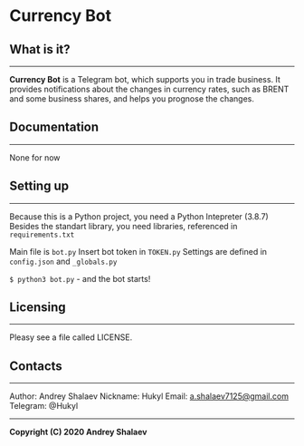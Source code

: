# Currency Bot


## What is it?
----------------------------------------
**Currency Bot** is a Telegram bot, which supports you in trade business. It provides notifications about the 
changes in currency rates, such as BRENT and some business shares, and helps you prognose the changes.


## Documentation
----------------------------------------
None for now


## Setting up
----------------------------------------
Because this is a Python project, you need a Python Intepreter (3.8.7)
Besides the standart library, you need libraries, referenced in `requirements.txt`

Main file is `bot.py`
Insert bot token in `TOKEN.py`
Settings are defined in `config.json` and `_globals.py`

`$ python3 bot.py` - and the bot starts!


## Licensing
----------------------------------------
Pleasу see a file called LICENSE.


## Contacts
----------------------------------------
Author: Andrey Shalaev
Nickname: Hukyl
Email: a.shalaev7125@gmail.com
Telegram: @Hukyl


----------------------------------------
**Copyright (C) 2020 Andrey Shalaev**
